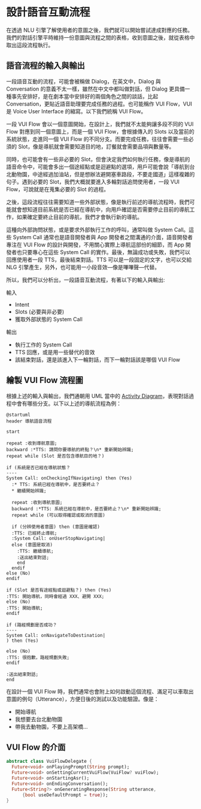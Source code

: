 # 設計語音互動流程

在透過 NLU 引擎了解使用者的意圖之後，我們就可以開始嘗試達成對應的任務。我們的對話引擎平時維持一份意圖與流程之間的表格，收到意圖之後，就從表格中取出這段流程執行。

## 語音流程的輸入與輸出

一段語音互動的流程，可能會被稱做 Dialog，在英文中，Dialog 與 Conversation 的意義不太一樣，雖然在中文中都叫做對話，但 Dialog 更具備一種事先安排好，是在劇本當中安排好的兩個角色之間的談話，比起 Conversation，更貼近語音助理要完成任務的過程。也可能稱作 VUI Flow，VUI 是 Voice User Interface 的縮寫。以下我們統稱 VUI Flow。

一段 VUI Flow 會以一個意圖開始，在設計上，我們就不太能夠讓多段不同的 VUI Flow 對應到同一個意圖上，而是一個 VUI Flow，會根據傳入的 Slots 以及當前的系統狀態，走進同一個 VUI Flow 的不同分支。而要完成任務，往往會需要一些必須的 Slot，像是導航就會需要知道目的地，訂餐就會需要品項與數量等。

同時，也可能會有一些非必要的 Slot，但會決定我們如何執行任務，像是導航的語音命令中，可能會多出一個途經點或是迴避點的選項，用戶可能會說「導航到台北動物園，中途經過加油站，但是想辦法避開塞車路段，不要走國道」這樣複雜的句子。遇到必要的 Slot，我們大概就要進入多輪對話追問使用者，一段 VUI Flow，可說就是在蒐集必要的 Slot 的過程。

之後，這段流程往往需要知道一些外部狀態，像是執行前述的導航流程時，我們可能就會想知道目前系統是否已經在導航中，向用戶確認是否需要停止目前的導航工作，如果確定要終止目前的導航，我們才會執行新的導航。

這種向外部詢問狀態，或是要求外部執行工作的呼叫，通常叫做 System Call。這些 System Call 通常也是語音開發者與 App 開發者之間溝通的介面，語音開發者專注在 VUI Flow 的設計與開發，不用關心實際上導航這部份的細節，而 App 開發者也只要專心在這些 System Call 的實作。最後，無論成功或失敗，我們可以回應使用者一段 TTS，最後結束對話。TTS 可以是一段固定的文字，也可以交給 NLG 引擎產生，另外，也可能用一小段音效—像是嗶嗶聲—代替。

所以，我們可以分析出，一段語音互動流程，有著以下的輸入與輸出:

輸入

- Intent
- Slots (必要與非必要)
- 獲取外部狀態的 System Call

輸出

- 執行工作的 System Call
- TTS 回應，或是用一些替代的音效
- 該結束對話，還是該進入下一輪對話，而下一輪對話該是哪個 VUI Flow

## 繪製 VUI Flow 流程圖

根據上述的輸入與輸出，我們通朝用 UML 當中的 [Activity Diagram](https://en.wikipedia.org/wiki/Activity_diagram)，表現對話過程中會有哪些分支。以下以上述的導航流程為例：

```puml
@startuml
header 導航語音流程

start

repeat :收到導航意圖;
backward :*TTS: 請問你要導航的終點？\n* 重新開始辨識;
repeat while (Slot 是否包含導航目的地？)

if (系統是否已經在導航狀態？
----
System Call: onCheckingIfNavigating) then (Yes)
  :* TTS: 系統已經在導航中，是否要終止？
  * 繼續開始辨識;

  repeat :收到導航意圖;
  backward :*TTS: 系統已經在導航中，是否要終止？\n* 重新開始辨識;
  repeat while (可以取得確認或取消的意圖)

  if (分辨使用者意圖) then (意圖是確認)
  :TTS: 已經終止導航;
  :System Call: onUserStopNavigating|
  else (意圖是取消)
    :TTS: 繼續導航;
    :送出結束對話;
    end
  endif
else (No)
endif

if (Slot 是否有途經點或迴避點？) then (Yes)
:TTS: 開始導航，同時會經過 XXX、避開 XXX;
else (No)
:TTS: 開始導航;
endif

if (路經規劃是否成功？
----
System Call: onNavigateToDestination|
) then (Yes)

else (No)
:TTS: 很抱歉，路經規劃失敗;
endif

:送出結束對話;
end
```

在設計一個 VUI Flow 時，我們通常也會附上如何啟動這個流程、滿足可以車取出意圖的例句（Utterance），方便日後的測試以及功能驗證。像是：

- 開始導航
- 我想要去台北動物園
- 帶我去動物園，不要上高架橋…

## VUI Flow 的介面

```dart
abstract class VuiFlowDelegate {
  Future<void> onPlayingPrompt(String prompt);
  Future<void> onSettingCurrentVuiFlow(VuiFlow? vuiFlow);
  Future<void> onStartingAsr();
  Future<void> onEndingConversation();
  Future<String?> onGeneratingResponse(String utterance,
      {bool useDefaultPrompt = true});
}
```
